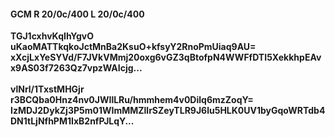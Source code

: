 #### GCM R 20/0c/400 L 20/0c/400
**TGJ1cxhvKqIhYgvO**<br/>**uKaoMATTkqkoJctMnBa2KsuO+kfsyY2RnoPmUiaq9AU=**<br/>**xXcjLxYeSYVd/F7JVkVMmj20oxg6vGZ3qBtofpN4WWFfDTI5XekkhpEAvx9AS03f7263Qz7vpzWAIcjg...**<br/><br/>
**vlNrl/1TxstMHGjr**<br/>**r3BCQba0Hnz4nv0JWIlLRu/hmmhem4v0Dilq6mzZoqY=**<br/>**IzMDJ2DykZj3P5m01WImMMZllrSZeyTLR9J6lu5HLK0UV1byGqoWRTdb4DN1tLjNfhPM1IxB2nfPJLqY...**